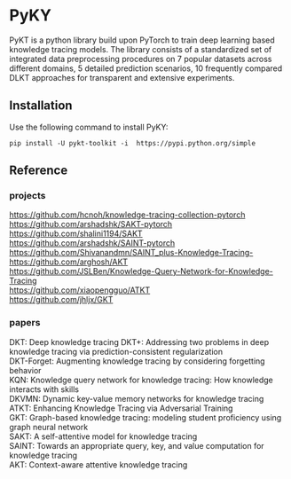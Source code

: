 # PyKY

PyKT is a python library build upon PyTorch to train deep learning based knowledge tracing models. The library consists of a standardized set of integrated data preprocessing procedures on 7 popular datasets across different domains, 5 detailed prediction scenarios, 10 frequently compared DLKT approaches for transparent and extensive experiments.


## Installation
Use the following command to install PyKY:

```
pip install -U pykt-toolkit -i  https://pypi.python.org/simple 
```

## Reference
### projects

https://github.com/hcnoh/knowledge-tracing-collection-pytorch <br/>
https://github.com/arshadshk/SAKT-pytorch <br/>
https://github.com/shalini1194/SAKT <br/>
https://github.com/arshadshk/SAINT-pytorch <br/>
https://github.com/Shivanandmn/SAINT_plus-Knowledge-Tracing- <br/>
https://github.com/arghosh/AKT <br/>
https://github.com/JSLBen/Knowledge-Query-Network-for-Knowledge-Tracing <br/>
https://github.com/xiaopengguo/ATKT <br/>
https://github.com/jhljx/GKT <br/>

### papers

DKT: Deep knowledge tracing
DKT+: Addressing two problems in deep knowledge tracing via prediction-consistent regularization <br/>
DKT-Forget: Augmenting knowledge tracing by considering forgetting behavior <br/>
KQN: Knowledge query network for knowledge tracing: How knowledge interacts with skills <br/>
DKVMN: Dynamic key-value memory networks for knowledge tracing <br/>
ATKT: Enhancing Knowledge Tracing via Adversarial Training <br/>
GKT: Graph-based knowledge tracing: modeling student proficiency using graph neural network <br/>
SAKT: A self-attentive model for knowledge tracing <br/>
SAINT: Towards an appropriate query, key, and value computation for knowledge tracing <br/>
AKT: Context-aware attentive knowledge tracing <br/>



<!-- 
# How to use?

CUDA_VISIBLE_DEVICES=3 python wandb_akt_train.py

# description
## preprocess: 
The preprocess code for each dataseet.

* assist2015_preprocess.py

The preprocess code for assist2015 dataset.

If you want to add a new dataseet, please write your own dataset preprocess code, to change the data to this format:
```
    uid,seq_len
    questions ids / names
    concept ids / names
    timestamps
    usetimes
```
a example like this:
```
    50121,4
    106101,106102,106103,106104
    7014,7012,7014,7013
    0,1,1,1
    1647409594,1647409601,1647409666,1647409694
    123,234,456,789
```
* split_datasets.py

Split the data into 5-fold for trainning and testing. 

## data
The data saved dir for each dataset.

## datasets
Including a data_loader.py to prepare data for trainning models.

## models
Including models: dkt, dkt+, dkvmn, sakt, saint, akt, kqn, atkt.

## others
train.py: trainning code. -->
